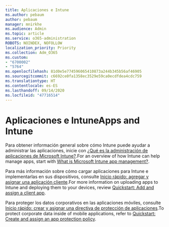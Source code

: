 ```yaml
---
title: Aplicaciones e Intune
ms.author: pebaum
author: pebaum
manager: mnirkhe
ms.audience: Admin
ms.topic: article
ms.service: o365-administration
ROBOTS: NOINDEX, NOFOLLOW
localization_priority: Priority
ms.collection: Adm_O365
ms.custom:
- "6700002"
- "5764"
ms.openlocfilehash: 81d0e5e774596065410873a244b345b56af46905
ms.sourcegitcommit: c6692ce0fa1358ec3529e59ca0ecdfdea4cdc759
ms.translationtype: HT
ms.contentlocale: es-ES
ms.lasthandoff: 09/14/2020
ms.locfileid: "47716514"
---
```

# <a name="apps-and-intune"></a><span data-ttu-id="afe85-102">Aplicaciones e Intune</span><span class="sxs-lookup"><span data-stu-id="afe85-102">Apps and Intune</span></span>

<span data-ttu-id="afe85-103">Para obtener información general sobre cómo Intune puede ayudar a administrar las aplicaciones, inicie con [¿Qué es la administración de aplicaciones de Microsoft Intune?](https://docs.microsoft.com/mem/intune/apps/app-management).</span><span class="sxs-lookup"><span data-stu-id="afe85-103">For an overview of how Intune can help manage apps, start with  [What is Microsoft Intune app management?](https://docs.microsoft.com/mem/intune/apps/app-management).</span></span>

<span data-ttu-id="afe85-104">Para más información sobre cómo cargar aplicaciones para Intune e implementarlas en sus dispositivos, consulte [Inicio rápido: agregar y asignar una aplicación cliente](https://docs.microsoft.com/mem/intune/apps/quickstart-add-assign-app).</span><span class="sxs-lookup"><span data-stu-id="afe85-104">For more information on uploading apps to Intune and deploying them to your devices, review  [Quickstart: Add and assign a client app](https://docs.microsoft.com/mem/intune/apps/quickstart-add-assign-app).</span></span>

<span data-ttu-id="afe85-105">Para proteger los datos corporativos en las aplicaciones móviles, consulte [Inicio rápido: crear y asignar una directiva de protección de aplicaciones](https://docs.microsoft.com/mem/intune/apps/quickstart-create-assign-app-policy).</span><span class="sxs-lookup"><span data-stu-id="afe85-105">To protect corporate data inside of mobile applications, refer to [Quickstart: Create and assign an app protection policy](https://docs.microsoft.com/mem/intune/apps/quickstart-create-assign-app-policy).</span></span>
